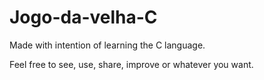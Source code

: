 # Jogo-da-velha-C

Made with intention of learning the C language. 

Feel free to see, use, share, improve or whatever you want.
